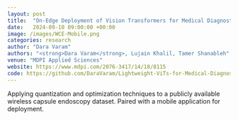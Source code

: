 ```yaml
---
layout: post
title:  "On-Edge Deployment of Vision Transformers for Medical Diagnostics Using the Kvasir-Capsule Dataset"
date:   2024-09-10 09:00:00 +00:00
image: /images/WCE-Mobile.png
categories: research
author: "Dara Varam"
authors: "<strong>Dara Varam</strong>, Lujain Khalil, Tamer Shanableh"
venue: "MDPI Applied Sciences"
website: https://www.mdpi.com/2076-3417/14/18/8115
code: https://github.com/DaraVaram/Lightweight-ViTs-for-Medical-Diagnostics
---
```


Applying quantization and optimization techniques to a publicly available wireless capsule endoscopy dataset. Paired with a mobile application for deployment.
